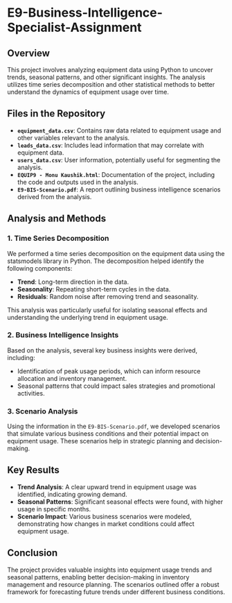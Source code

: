 # E9-Business-Intelligence-Specialist-Assignment

## Overview

This project involves analyzing equipment data using Python to uncover trends, seasonal patterns, and other significant insights. The analysis utilizes time series decomposition and other statistical methods to better understand the dynamics of equipment usage over time.

## Files in the Repository

- **`equipment_data.csv`**: Contains raw data related to equipment usage and other variables relevant to the analysis.
- **`leads_data.csv`**: Includes lead information that may correlate with equipment data.
- **`users_data.csv`**: User information, potentially useful for segmenting the analysis.
- **`EQUIP9 - Monu Kaushik.html`**: Documentation of the project, including the code and outputs used in the analysis. 
- **`E9-BIS-Scenario.pdf`**: A report outlining business intelligence scenarios derived from the analysis.

## Analysis and Methods

### 1. Time Series Decomposition

We performed a time series decomposition on the equipment data using the statsmodels library in Python. The decomposition helped identify the following components:
- **Trend**: Long-term direction in the data.
- **Seasonality**: Repeating short-term cycles in the data.
- **Residuals**: Random noise after removing trend and seasonality.

This analysis was particularly useful for isolating seasonal effects and understanding the underlying trend in equipment usage.

### 2. Business Intelligence Insights

Based on the analysis, several key business insights were derived, including:
- Identification of peak usage periods, which can inform resource allocation and inventory management.
- Seasonal patterns that could impact sales strategies and promotional activities.

### 3. Scenario Analysis

Using the information in the `E9-BIS-Scenario.pdf`, we developed scenarios that simulate various business conditions and their potential impact on equipment usage. These scenarios help in strategic planning and decision-making.

## Key Results

- **Trend Analysis**: A clear upward trend in equipment usage was identified, indicating growing demand.
- **Seasonal Patterns**: Significant seasonal effects were found, with higher usage in specific months.
- **Scenario Impact**: Various business scenarios were modeled, demonstrating how changes in market conditions could affect equipment usage.

## Conclusion

The project provides valuable insights into equipment usage trends and seasonal patterns, enabling better decision-making in inventory management and resource planning. The scenarios outlined offer a robust framework for forecasting future trends under different business conditions.
